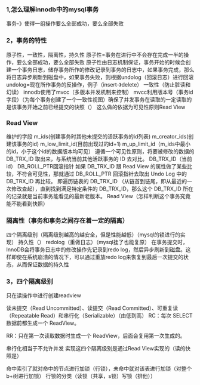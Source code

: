 ### 1,怎么理解innodb中的mysql事务

事务-》使得一组操作要么全部成功，要么全部失败

### 2，事务的特性

  原子性，一致性，隔离性，持久性
原子性=事务在进行中不会存在完成一半的操作，要么全部成功，要么全部失败
  原子性由日志机制保证，事务开始的时候会创建一个事务日志，储存事务所作的修改记录到事务的日志中，如果事务完成，那么将日志异步刷新到磁盘中，如果事务失败，则根据undolog（回滚日志）进行回滚
undolog=现在所作事务的反操作，例子（insert-》delete）
一致性（防止脏读和幻读）
  innodb使用了mvcc（多版本并发机制来控制）
  mvcc利用版本号（事务id字段）（为每个事务创建了一个一致性视图）确保了并发事务在读取的一定读取的是该事务开始之前已经提交的快照（）
这么做的依据为可见性原则Read View

### Read View 

维护的字段
m_ids(创建事务时其他未提交的活跃事务的id列表)
m_creator_ids(创建该事务的id)
m_low_limit_id(目前出现过的id+1)
m_up_limit_id（m_ids中最小的id，小于这个id的数据版本均可见）
遵循一个可见性原则，将要被修改的数据的 DB_TRX_ID 取出来，与系统当前其他活跃事务的 ID 去对比。
 DB_TRX_ID（当前id）
 DB_ROLL_PTR回滚指针
如果 DB_TRX_ID 跟 Read View 的属性做了某些比较，不符合可见性，那就通过 DB_ROLL_PTR 回滚指针去取出 Undo Log 中的 DB_TRX_ID 再比较。
即遍历链表的 DB_TRX_ID （从链首到链尾，即从最近的一次修改查起），直到找到满足特定条件的 DB_TRX_ID，那么这个 DB_TRX_ID 所在的记录就是当前事务能看见的最新老版本。
Read View（怎样判断这个事务究竟能不能看到快照）

### 隔离性（事务和事务之间存在着一定的隔离）

四个隔离级别（隔离级别越高的越安全，但是性能越低）（mysql的锁进行的实现）
持久性（）
redolog（重做日志）（mysql挂了也能复原）
在事务提交时，InnoDB会将事务日志中的修改操作先记录到redo log，然后异步刷新到磁盘。这样即使在系统崩溃的情况下，可以通过重放redo log来恢复到最后一次提交的状态，从而保证数据的持久性

### 3，四个隔离级别

只在读操作中进行创建readview

  读未提交（Read Uncommitted）、读提交（Read Committed）、可重复读（Repeatable Read）和串行化（Serializable）（由低到高）
RC：每次 SELECT 数据前都生成一个 ReadView。

RR：只在第一次读取数据时生成一个 ReadView，后面会复用第一次生成的。

串行化相当于不允许并发
实现这四个隔离级别是通过Read View实现的（读的快照是）
  
  命中索引了就对命中的节点进行加锁（行锁），未命中就对该表进行加锁（对整个b+树进行加锁）
  行锁的分类（读锁（共享，s锁）写锁（排他））
 
  

